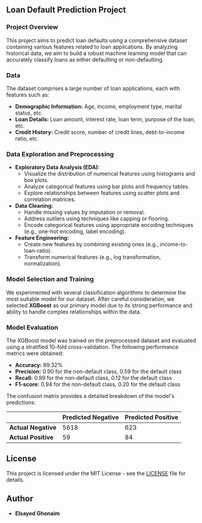 ## Loan Default Prediction Project

### Project Overview

This project aims to predict loan defaults using a comprehensive dataset containing various features related to loan applications. By analyzing historical data, we aim to build a robust machine learning model that can accurately classify loans as either defaulting or non-defaulting.

### Data

The dataset comprises a large number of loan applications, each with features such as:

* **Demographic Information:** Age, income, employment type, marital status, etc.
* **Loan Details:** Loan amount, interest rate, loan term, purpose of the loan, etc.
* **Credit History:** Credit score, number of credit lines, debt-to-income ratio, etc.

### Data Exploration and Preprocessing

* **Exploratory Data Analysis (EDA):**
  - Visualize the distribution of numerical features using histograms and box plots.
  - Analyze categorical features using bar plots and frequency tables.
  - Explore relationships between features using scatter plots and correlation matrices.
* **Data Cleaning:**
  - Handle missing values by imputation or removal.
  - Address outliers using techniques like capping or flooring.
  - Encode categorical features using appropriate encoding techniques (e.g., one-hot encoding, label encoding).
* **Feature Engineering:**
  - Create new features by combining existing ones (e.g., income-to-loan-ratio).
  - Transform numerical features (e.g., log transformation, normalization).

### Model Selection and Training

We experimented with several classification algorithms to determine the most suitable model for our dataset. After careful consideration, we selected **XGBoost** as our primary model due to its strong performance and ability to handle complex relationships within the data.

### Model Evaluation

The XGBoost model was trained on the preprocessed dataset and evaluated using a stratified 10-fold cross-validation. The following performance metrics were obtained:

* **Accuracy:** 89.32%
* **Precision:** 0.90 for the non-default class, 0.59 for the default class
* **Recall:** 0.99 for the non-default class, 0.12 for the default class
* **F1-score:** 0.94 for the non-default class, 0.20 for the default class

The confusion matrix provides a detailed breakdown of the model's predictions:

|                     | Predicted Negative | Predicted Positive |
|---------------------|--------------------|--------------------|
| **Actual Negative** | 5618               | 623                |
| **Actual Positive** | 59                 | 84                 |

## License

This project is licensed under the MIT License - see the [LICENSE](LICENSE.md) file for details.

## Author

- **Elsayed Ghonaim**
